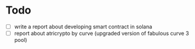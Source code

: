 # Todo

- [ ] write a report about developing smart contract in solana
- [ ] report about atricrypto by curve (upgraded version of fabulous curve 3 pool)